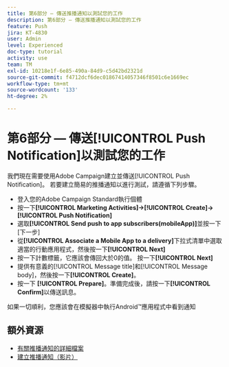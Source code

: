 ```yaml
---
title: 第6部分 — 傳送推播通知以測試您的工作
description: 第6部分 — 傳送推播通知以測試您的工作
feature: Push
jira: KT-4830
user: Admin
level: Experienced
doc-type: tutorial
activity: use
team: TM
exl-id: 10218e1f-6e85-490a-84d9-c5d42bd2321d
source-git-commit: f4712dcf6dec01867414057346f8501c6e1669ec
workflow-type: tm+mt
source-wordcount: '133'
ht-degree: 2%

---
```


# 第6部分 — 傳送[!UICONTROL Push Notification]以測試您的工作

我們現在需要使用Adobe Campaign建立並傳送[!UICONTROL Push Notification]。 若要建立簡易的推播通知以進行測試，請遵循下列步驟。

* 登入您的Adobe Campaign Standard執行個體
* 按一下&#x200B;**[!UICONTROL Marketing Activities]->[!UICONTROL Create]->[!UICONTROL Push Notification]**
* 選取&#x200B;**[!UICONTROL Send push to app subscribers(mobileApp)]**&#x200B;並按一下[下一步]
* 從&#x200B;**[!UICONTROL Associate a Mobile App to a delivery]**&#x200B;下拉式清單中選取適當的行動應用程式，然後按一下&#x200B;**[!UICONTROL Next]**
* 按一下計數標籤，它應該會傳回大於0的值。 按一下&#x200B;**[!UICONTROL Next]**
* 提供有意義的[!UICONTROL Message title]和[!UICONTROL Message body]，然後按一下&#x200B;**[!UICONTROL Create]**。
* 按一下 **[!UICONTROL Prepare]**。準備完成後，請按一下&#x200B;**[!UICONTROL Confirm]**&#x200B;以傳送訊息。

如果一切順利，您應該會在模擬器中執行Android™應用程式中看到通知

## 額外資源

* [有關推播通知的詳細檔案](https://experienceleague.adobe.com/docs/campaign-standard/using/communication-channels/push-notifications/about-push-notifications.html?lang=en)
* [建立推播通知（影片）](/help/communication-channels/mobile/push-notifications/creating-a-push-notification.md)
